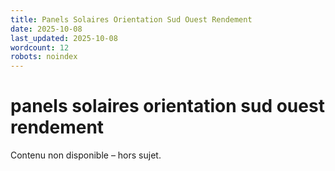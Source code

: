 ```yaml
---
title: Panels Solaires Orientation Sud Ouest Rendement
date: 2025-10-08
last_updated: 2025-10-08
wordcount: 12
robots: noindex
---
```


# panels solaires orientation sud ouest rendement

Contenu non disponible – hors sujet.